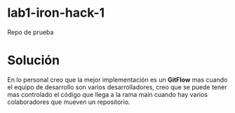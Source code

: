 # lab1-iron-hack-1
Repo de prueba 


# Solución 

En lo personal creo que la mejor implementación es un **GitFlow** mas cuando el equipo de desarrollo son varios desarrolladores, creo que se puede tener mas controlado el código que llega a la rama main cuando hay varios colaboradores que mueven un repositorio.
